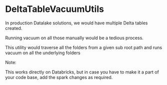 # DeltaTableVacuumUtils
In production Datalake solutions, we would have multiple Delta tables created. 

Running vacuum on all those manually would be a tedious process. 

This utility would traverse all the folders from a given sub root path and runs vacuum on all the underlying folders


Note:

This works directly on Databricks, but in case you have to make it a part of your code base, add the spark changes as required.
